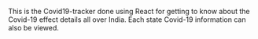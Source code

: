 This is the Covid19-tracker done using React for getting to know about the Covid-19 effect details all over India.
Each state Covid-19 information can also be viewed.

